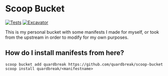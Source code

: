 # Scoop Bucket

[![Tests](https://github.com/quardbreak/scoop-bucket/actions/workflows/ci.yml/badge.svg)](https://github.com/quardbreak/scoop-bucket/actions/workflows/ci.yml) [![Excavator](https://github.com/quardbreak/scoop-bucket/actions/workflows/excavator.yml/badge.svg)](https://github.com/quardbreak/scoop-bucket/actions/workflows/excavator.yml)

This is my personal bucket with some manifests I made for myself, or took from the upstream in order to modify for my own purposes.

## How do I install manifests from here?

```
scoop bucket add quardbreak https://github.com/quardbreak/scoop-bucket
scoop install quardbreak/<manifestname>
```
